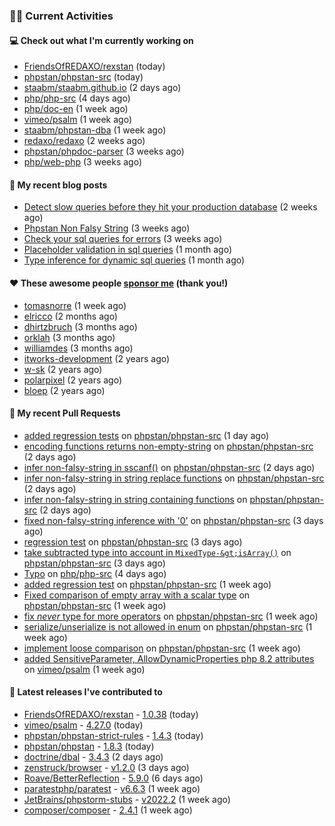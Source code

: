 ### 👨‍💻 Current Activities


#### 💻 Check out what I'm currently working on

- [FriendsOfREDAXO/rexstan](https://github.com/FriendsOfREDAXO/rexstan) (today)
- [phpstan/phpstan-src](https://github.com/phpstan/phpstan-src) (today)
- [staabm/staabm.github.io](https://github.com/staabm/staabm.github.io) (2 days ago)
- [php/php-src](https://github.com/php/php-src) (4 days ago)
- [php/doc-en](https://github.com/php/doc-en) (1 week ago)
- [vimeo/psalm](https://github.com/vimeo/psalm) (1 week ago)
- [staabm/phpstan-dba](https://github.com/staabm/phpstan-dba) (1 week ago)
- [redaxo/redaxo](https://github.com/redaxo/redaxo) (2 weeks ago)
- [phpstan/phpdoc-parser](https://github.com/phpstan/phpdoc-parser) (3 weeks ago)
- [php/web-php](https://github.com/php/web-php) (3 weeks ago)


#### 📜 My recent blog posts

- [Detect slow queries before they hit your production database](https://staabm.github.io/2022/08/16/phpstan-dba-query-plan-analysis.html) (2 weeks ago)
- [Phpstan Non Falsy String](https://staabm.github.io/2022/08/11/phpstan-non-falsy-string.html) (3 weeks ago)
- [Check your sql queries for errors](https://staabm.github.io/2022/08/05/phpstan-dba-syntax-error-detection.html) (3 weeks ago)
- [Placeholder validation in sql queries](https://staabm.github.io/2022/07/30/phpstan-dba-placeholder-validation.html) (1 month ago)
- [Type inference for dynamic sql queries](https://staabm.github.io/2022/07/23/phpstan-dba-inference-placeholder.html) (1 month ago)


#### ❤️ These awesome people [sponsor me](https://github.com/sponsors/staabm) (thank you!)

- [tomasnorre](https://github.com/tomasnorre) (1 week ago)
- [elricco](https://github.com/elricco) (2 months ago)
- [dhirtzbruch](https://github.com/dhirtzbruch) (3 months ago)
- [orklah](https://github.com/orklah) (3 months ago)
- [williamdes](https://github.com/williamdes) (3 months ago)
- [itworks-development](https://github.com/itworks-development) (2 years ago)
- [w-sk](https://github.com/w-sk) (2 years ago)
- [polarpixel](https://github.com/polarpixel) (2 years ago)
- [bloep](https://github.com/bloep) (2 years ago)


#### 🔨 My recent Pull Requests

- [added regression tests](https://github.com/phpstan/phpstan-src/pull/1671) on [phpstan/phpstan-src](https://github.com/phpstan/phpstan-src) (1 day ago)
- [encoding functions returns non-empty-string](https://github.com/phpstan/phpstan-src/pull/1664) on [phpstan/phpstan-src](https://github.com/phpstan/phpstan-src) (2 days ago)
- [infer non-falsy-string in sscanf()](https://github.com/phpstan/phpstan-src/pull/1662) on [phpstan/phpstan-src](https://github.com/phpstan/phpstan-src) (2 days ago)
- [infer non-falsy-string in string replace functions](https://github.com/phpstan/phpstan-src/pull/1661) on [phpstan/phpstan-src](https://github.com/phpstan/phpstan-src) (2 days ago)
- [infer non-falsy-string in string containing functions](https://github.com/phpstan/phpstan-src/pull/1660) on [phpstan/phpstan-src](https://github.com/phpstan/phpstan-src) (2 days ago)
- [fixed non-falsy-string inference with &#39;0&#39;](https://github.com/phpstan/phpstan-src/pull/1658) on [phpstan/phpstan-src](https://github.com/phpstan/phpstan-src) (3 days ago)
- [regression test](https://github.com/phpstan/phpstan-src/pull/1657) on [phpstan/phpstan-src](https://github.com/phpstan/phpstan-src) (3 days ago)
- [take subtracted type into account in `MixedType-&gt;isArray()`](https://github.com/phpstan/phpstan-src/pull/1656) on [phpstan/phpstan-src](https://github.com/phpstan/phpstan-src) (3 days ago)
- [Typo](https://github.com/php/php-src/pull/9443) on [php/php-src](https://github.com/php/php-src) (4 days ago)
- [added regression test](https://github.com/phpstan/phpstan-src/pull/1651) on [phpstan/phpstan-src](https://github.com/phpstan/phpstan-src) (1 week ago)
- [Fixed comparison of empty array with a scalar type](https://github.com/phpstan/phpstan-src/pull/1650) on [phpstan/phpstan-src](https://github.com/phpstan/phpstan-src) (1 week ago)
- [fix *never* type for more operators](https://github.com/phpstan/phpstan-src/pull/1649) on [phpstan/phpstan-src](https://github.com/phpstan/phpstan-src) (1 week ago)
- [serialize/unserialize is not allowed in enum](https://github.com/phpstan/phpstan-src/pull/1643) on [phpstan/phpstan-src](https://github.com/phpstan/phpstan-src) (1 week ago)
- [implement loose comparison](https://github.com/phpstan/phpstan-src/pull/1640) on [phpstan/phpstan-src](https://github.com/phpstan/phpstan-src) (1 week ago)
- [added SensitiveParameter, AllowDynamicProperties php 8.2 attributes](https://github.com/vimeo/psalm/pull/8427) on [vimeo/psalm](https://github.com/vimeo/psalm) (1 week ago)


#### 🔭 Latest releases I've contributed to

- [FriendsOfREDAXO/rexstan](https://github.com/FriendsOfREDAXO/rexstan) - [1.0.38](https://github.com/FriendsOfREDAXO/rexstan/releases/tag/1.0.38) (today)
- [vimeo/psalm](https://github.com/vimeo/psalm) - [4.27.0](https://github.com/vimeo/psalm/releases/tag/4.27.0) (today)
- [phpstan/phpstan-strict-rules](https://github.com/phpstan/phpstan-strict-rules) - [1.4.3](https://github.com/phpstan/phpstan-strict-rules/releases/tag/1.4.3) (today)
- [phpstan/phpstan](https://github.com/phpstan/phpstan) - [1.8.3](https://github.com/phpstan/phpstan/releases/tag/1.8.3) (today)
- [doctrine/dbal](https://github.com/doctrine/dbal) - [3.4.3](https://github.com/doctrine/dbal/releases/tag/3.4.3) (2 days ago)
- [zenstruck/browser](https://github.com/zenstruck/browser) - [v1.2.0](https://github.com/zenstruck/browser/releases/tag/v1.2.0) (3 days ago)
- [Roave/BetterReflection](https://github.com/Roave/BetterReflection) - [5.9.0](https://github.com/Roave/BetterReflection/releases/tag/5.9.0) (6 days ago)
- [paratestphp/paratest](https://github.com/paratestphp/paratest) - [v6.6.3](https://github.com/paratestphp/paratest/releases/tag/v6.6.3) (1 week ago)
- [JetBrains/phpstorm-stubs](https://github.com/JetBrains/phpstorm-stubs) - [v2022.2](https://github.com/JetBrains/phpstorm-stubs/releases/tag/v2022.2) (1 week ago)
- [composer/composer](https://github.com/composer/composer) - [2.4.1](https://github.com/composer/composer/releases/tag/2.4.1) (1 week ago)
